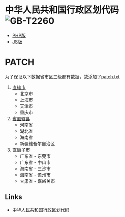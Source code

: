 # 中华人民共和国行政区划代码 ![GB-T2260](https://img.shields.io/badge/GB-T2260-blue.svg)

- [PHP版](gb-t2260.php)
- [JS版](gb-t2260.js)

# PATCH

为了保证以下数据省市区三级都有数据，故添加了[patch.txt](patch.txt)

1.  [直辖市](https://baike.baidu.com/item/%E7%9B%B4%E8%BE%96%E5%B8%82)
    - 北京市
    - 上海市
    - 天津市
    - 重庆市
2.  [省直辖县](https://baike.baidu.com/item/%E7%9B%B4%E7%AD%92%E5%AD%90%E5%B8%82)
    - 河南省
    - 湖北省
    - 海南省
    - 新疆维吾尔自治区
3.  [直筒子市](https://baike.baidu.com/item/%E7%9B%B4%E7%AD%92%E5%AD%90%E5%B8%82)
    - 广东省 - 东莞市
    - 广东省 - 中山市
    - 海南省 - 三沙市
    - 海南省 - 儋州市
    - 甘肃省 - 嘉峪关市

## Links

- [中华人民共和国行政区划代码](http://www.mca.gov.cn/article/sj/xzqh/)
<!-- https://github.com/echarts-maps/echarts-china-cities-js -->
<!-- https://echarts.baidu.com/echarts2/doc/example/geoJson/china-main-city/370400.json -->
<!-- - https://github.com/sagarshirbhate/Country-State-City-Database
- https://github.com/hiiamrohit/Countries-States-Cities-database
- https://github.com/dr5hn/countries-states-cities-database
- https://github.com/khsing/laravel-world
- https://github.com/annexare/Countries
- https://github.com/lutangar/cities.json
- https://github.com/dondyb/GeoNames-JSON
- https://lbs.qq.com/webservice_v1/guide-region.html
- https://github.com/pluwen/World-Cities -->